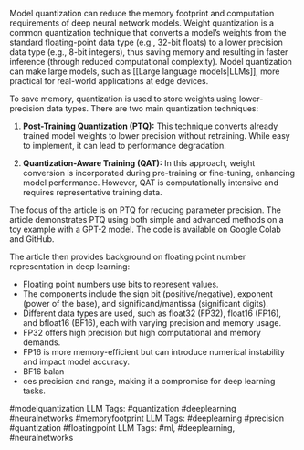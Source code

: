 Model quantization can reduce the memory footprint and computation requirements of deep neural network models. Weight quantization is a common quantization technique that converts a model’s weights from the standard floating-point data type (e.g., 32-bit floats) to a lower precision data type (e.g., 8-bit integers), thus saving memory and resulting in faster inference (through reduced computational complexity). Model quantization can make large models, such as [[Large language models|LLMs]], more practical for real-world applications at edge devices.

To save memory, quantization is used to store weights using lower-precision data types. There are two main quantization techniques:

1. **Post-Training Quantization (PTQ):** This technique converts already trained model weights to lower precision without retraining. While easy to implement, it can lead to performance degradation.
    
2. **Quantization-Aware Training (QAT):** In this approach, weight conversion is incorporated during pre-training or fine-tuning, enhancing model performance. However, QAT is computationally intensive and requires representative training data.
    

The focus of the article is on PTQ for reducing parameter precision. The article demonstrates PTQ using both simple and advanced methods on a toy example with a GPT-2 model. The code is available on Google Colab and GitHub.

The article then provides background on floating point number representation in deep learning:

- Floating point numbers use bits to represent values.
- The components include the sign bit (positive/negative), exponent (power of the base), and significand/mantissa (significant digits).
- Different data types are used, such as float32 (FP32), float16 (FP16), and bfloat16 (BF16), each with varying precision and memory usage.
- FP32 offers high precision but high computational and memory demands.
- FP16 is more memory-efficient but can introduce numerical instability and impact model accuracy.
- BF16 balan
- ces precision and range, making it a compromise for deep learning tasks.

#modelquantization 
LLM Tags:  #quantization #deeplearning #neuralnetworks #memoryfootprint 
LLM Tags:  #deeplearning #precision #quantization #floatingpoint
LLM Tags:  #ml, #deeplearning, #neuralnetworks